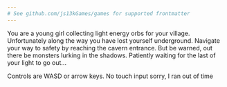 ```yaml
---
# See github.com/js13kGames/games for supported frontmatter
---
```

You are a young girl collecting light energy orbs for your village. Unfortunately along the way you have lost yourself underground. Navigate your way to safety by reaching the cavern entrance. But be warned, out there be monsters lurking in the shadows. Patiently waiting for the last of your light to go out...

Controls are WASD or arrow keys. No touch input sorry, I ran out of time